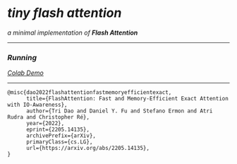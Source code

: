 # _tiny flash attention_

_a minimal implementation of **Flash Attention**_

---

### _Running_

_[Colab Demo](https://colab.research.google.com/drive/1qgFiS23-pCNx7MiHt5-Xycm-GdlBJ52R#scrollTo=zn9U4xkHiWzI)_

---

```
@misc{dao2022flashattentionfastmemoryefficientexact,
      title={FlashAttention: Fast and Memory-Efficient Exact Attention with IO-Awareness}, 
      author={Tri Dao and Daniel Y. Fu and Stefano Ermon and Atri Rudra and Christopher Ré},
      year={2022},
      eprint={2205.14135},
      archivePrefix={arXiv},
      primaryClass={cs.LG},
      url={https://arxiv.org/abs/2205.14135}, 
}
```
